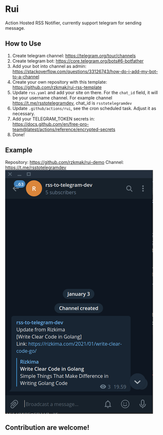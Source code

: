 # Rui

Action Hosted RSS Notifier, currently support telegram for sending message.

## How to Use

1. Create telegram channel: https://telegram.org/tour/channels
2. Create telegram bot: https://core.telegram.org/bots#6-botfather
3. Add your bot into channel as admin: https://stackoverflow.com/questions/33126743/how-do-i-add-my-bot-to-a-channel
4. Create your own repository with this template: https://github.com/rzkmak/rui-rss-template
5. Update `rss.yaml` and add your site on there. For the `chat_id` field, it will be your username channel. For example channel https://t.me/rsstotelegramdev, chat_id is `rsstotelegramdev`
6. Update `.github/actions/rui`, see the cron scheduled task. Adjust it as necessary.
7. Add your TELEGRAM_TOKEN secrets in: https://docs.github.com/en/free-pro-team@latest/actions/reference/encrypted-secrets
8. Done!

## Example
Repository: https://github.com/rzkmak/rui-demo
Channel: https://t.me/rsstotelegramdev
![Screenshot](./screenshot.png)

## Contribution are welcome!
